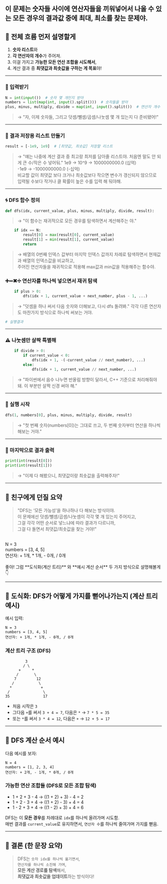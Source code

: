 이 문제는 **숫자들 사이에 연산자들을 끼워넣어서 나올 수 있는 모든 경우의 결과값 중에 최대, 최소를 찾는 문제야.**
---

## 🧠 전체 흐름 먼저 설명할게
1. **숫자 리스트**와  
2. **각 연산자의 개수**가 주어져.  
3. 이걸 가지고 **가능한 모든 연산 조합을 시도해서**,  
4. 계산 결과 중 **최댓값과 최솟값을 구하는 게 목표**야!

---
### 🔢 입력받기
```python
N = int(input())  # 숫자 몇 개인지 받아
numbers = list(map(int, input().split()))  # 숫자들을 받아
plus, minus, multiply, divide = map(int, input().split())  # 연산자 개수 받아
```
> → "자, 이제 숫자들, 그리고 덧셈/뺄셈/곱셈/나눗셈 몇 개 있는지 다 준비됐어!"
---

### 🧾 결과 저장용 리스트 만들기
```python
result = [-1e9, 1e9]  # [최댓값, 최솟값] 저장할 리스트
```
> → "얘는 나중에 계산 결과 중 최고랑 최저를 담아줄 리스트야. 처음엔 말도 안 되게 큰 수/작은 수 넣어둬."
1e9 → 10^9 → 1000000000.0 (십억)<br>
-1e9 → -1000000000.0 (-십억)<br>
비교할 값이 최댓값 보다 크거나 최솟값보다 작으면 변수가 갱신되지 않으므로 입력될 수보다 작거나 클 확률이 높은 수를 입력 해 둬야해.
---

### 🌀 DFS 함수 정의
```python
def dfs(idx, current_value, plus, minus, multiply, divide, result):
```
> → "이 함수는 재귀적으로 모든 경우를 탐색하면서 계산해주는 야."
```python
    if idx == N:
        result[0] = max(result[0], current_value)
        result[1] = min(result[1], current_value)
        return
```
> → 배열의 0번째 인덱스 값부터 마지막 인덱스 값까지 차례로 탐색하면서 현재값과 배열의 인덱스값을 비교하고, <br>
주어진 연산자들을 재귀적으로 적용해 max값과 min값을 적용해주는 함수야. <br>

### ➕➖✖➗ 연산자를 하나씩 넣으면서 재귀 탐색
```python
    if plus > 0:
        dfs(idx + 1, current_value + next_number, plus - 1, ...)
```
> → "덧셈을 하나 써서 다음 숫자와 더해보고, 다시 dfs 돌려봐."
각각 다른 연산자도 마찬가지 방식으로 하나씩 써보는 거야.

```python
# 실행결과


```

---

### ⚠ 나눗셈만 살짝 특별해

```python
    if divide > 0:
        if current_value < 0:
            dfs(idx + 1, -(-current_value // next_number), ...)
        else:
            dfs(idx + 1, current_value // next_number, ...)
```

> → "파이썬에서 음수 나누면 반올림 방향이 달라서, C++ 기준으로 처리해줘야 돼. 이 부분만 살짝 신경 써야 해."

---

### 🏁 실행 시작

```python
dfs(1, numbers[0], plus, minus, multiply, divide, result)
```

> → "첫 번째 숫자(numbers[0])는 그대로 쓰고, 두 번째 숫자부터 연산을 하나씩 해보는 거야."

---

### 📢 마지막으로 결과 출력
```python
print(int(result[0]))  
print(int(result[1])) 
```
> → "이제 다 해봤으니, 최댓값이랑 최솟값을 출력해주자!"<br>
---

## 🧩 친구에게 던질 요약
> "DFS는 ‘모든 가능성’을 하나하나 다 해보는 방식이야. <br>
이 문제에선 덧셈/뺄셈/곱셈/나눗셈이 각각 몇 개 있는지 주어지고,  <br>
그걸 각각 어떤 순서로 넣느냐에 따라 결과가 다르니까,  <br>
그걸 다 돌면서 최댓값/최솟값을 찾는 거야!"<br>
<br>
N = 3  <br>
numbers = [3, 4, 5] <br>
연산자: + 1개, * 1개, - 0개, / 0개 <br>
<br>
좋아! 그럼 **도식화(계산 트리)** 와 **예시 계산 순서** 두 가지 방식으로 설명해볼게 👇

---

## 🔸 도식화: DFS가 어떻게 가지를 뻗어나가는지 (계산 트리 예시)

예시 입력:

```
N = 3  
numbers = [3, 4, 5]  
연산자: + 1개, * 1개, - 0개, / 0개
```

### 계산 트리 구조 (DFS)

```
         3
        / \
      +     *
     /       \
    7         12
   /           \
  *             +
 /               \
35               17
```

- 처음 시작은 `3`
- 그다음 `+`를 써서 `3 + 4 = 7`, 다음은 `*` → `7 * 5 = 35`
- 또는 `*`를 써서 `3 * 4 = 12`, 다음은 `+` → `12 + 5 = 17`

---

## 🔹 DFS 계산 순서 예시

다음 예시를 보자:

```
N = 4
numbers = [1, 2, 3, 4]
연산자: + 2개, - 1개, * 0개, / 0개
```

### 가능한 연산 조합들 (DFS로 모든 조합 탐색)

- 1 + 2 + 3 - 4 → ((1 + 2) + 3) - 4 = 2
- 1 + 2 - 3 + 4 → ((1 + 2) - 3) + 4 = 4
- 1 - 2 + 3 + 4 → ((1 - 2) + 3) + 4 = 6

DFS는 이 **모든 경우**를 차례대로 `idx`를 하나씩 올려가며 시도함.  
매번 결과를 `current_value`로 유지하면서, `연산자 수`를 하나씩 줄여가며 가지를 뻗음.

---

## 🔸 결론 (한 문장 요약)

> DFS는 `숫자 idx를 하나씩 옮기면서`,  
> `연산자를 하나씩 소진해 가며`,  
> **모든 계산 경로를 탐색**해서,  
> **최댓값과 최솟값을 업데이트**하는 방식이다!
